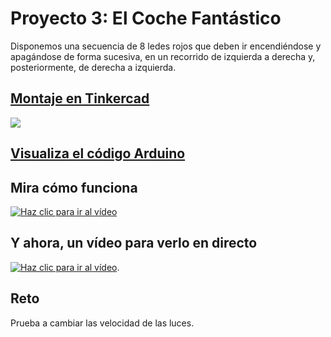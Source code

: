 # Proyecto 3: El Coche Fantástico

Disponemos una secuencia de 8 ledes rojos que deben ir encendiéndose y apagándose de forma sucesiva, en un recorrido de izquierda a derecha y, posteriormente, de derecha a izquierda.

## [Montaje en Tinkercad](https://www.tinkercad.com/things/bJyIr8jmica)

[![](imágenes/kitt.png)](https://www.tinkercad.com/things/bJyIr8jmica "Ver el circuito en TinkerCAD")

## [Visualiza el código Arduino](kitt/kitt.ino)

## Mira cómo funciona

[![Haz clic para ir al vídeo](http://img.youtube.com/vi/oWztBXvEwAw/0.jpg)](http://www.youtube.com/watch?v=oWztBXvEwAw "Haz clic para ver el vídeo")

## Y ahora, un vídeo para verlo en directo
[![Haz clic para ir al vídeo](http://img.youtube.com/vi/4iB4OJGslQM/0.jpg)](http://www.youtube.com/watch?v=4iB4OJGslQM "Haz clic para ver el vídeo"). 

## Reto

Prueba a cambiar las velocidad de las luces.
